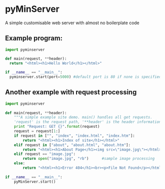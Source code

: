 # pyMinServer
A simple customisable web server with almost no boilerplate code


## Example program:

```python
import pyminserver

def main(request, **header):
  return "<html><h1>Hello World</h1></html>"
  
if __name__ == "__main__":
  pyminserver.start(port=5000) #default port is 80 if none is specified
```


## Another example with request processing

```python
import pyminserver	
	
def main(request, **header):	
    """A simple example site demo. main() handles all get requests.	
    'request' is the request path, '**header' is the header information with the request"""	
    print "Request: GET {}".format(request)	
    request = request[1:]	
    if request in ["", "index", "index.html", "index.htm"]:	
        return "<html><h1>Index of site</h1></html>"	
    elif request in ["about", "about.html", "about.htm"]:	
        return "<html><h1>About Page</h1><img src=\"image.jpg\"></html>"	
    elif request == "image.jpg":	
        return open("image.jpg", "rb")      #sample image processing	
    else:	
        return "<html><h1>Error 404</h1><br><p>File Not Found</p></html>"	
	
if __name__ == "__main__":	
    pyMinServer.start()
```
